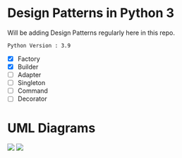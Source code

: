 # Design Patterns in Python 3

Will be adding Design Patterns regularly here in this repo.

```Python Version : 3.9```

- [x] Factory
- [x] Builder
- [ ] Adapter
- [ ] Singleton
- [ ] Command
- [ ] Decorator

# UML Diagrams

<img src="./diagrams/factory.png"/>
<img src="./diagrams/builder.png"/>


